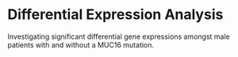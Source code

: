 # Differential Expression Analysis
Investigating significant differential gene expressions amongst male patients with and without a MUC16 mutation.
